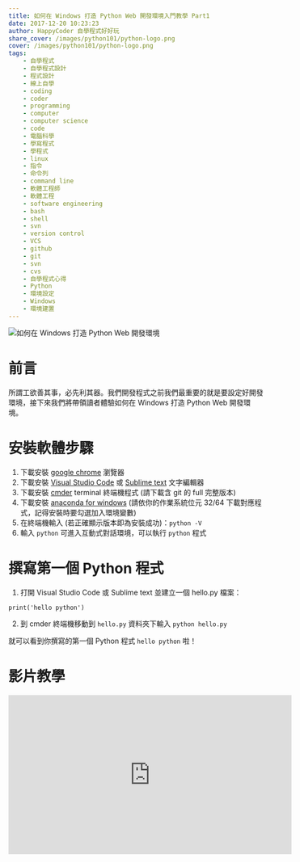 ```yaml
---
title: 如何在 Windows 打造 Python Web 開發環境入門教學 Part1
date: 2017-12-20 10:23:23
author: HappyCoder 自學程式好好玩
share_cover: /images/python101/python-logo.png
cover: /images/python101/python-logo.png
tags: 
    - 自學程式
    - 自學程式設計
    - 程式設計
    - 線上自學
    - coding
    - coder
    - programming
    - computer
    - computer science
    - code
    - 電腦科學
    - 學寫程式
    - 學程式
    - linux
    - 指令
    - 命令列
    - command line
    - 軟體工程師
    - 軟體工程
    - software engineering
    - bash
    - shell
    - svn
    - version control
    - VCS
    - github
    - git
    - svn
    - cvs
    - 自學程式心得
    - Python
    - 環境設定
    - Windows
    - 環境建置
---
```


![如何在 Windows 打造 Python Web 開發環境](/images/python101/python-logo.png)

# 前言
所謂工欲善其事，必先利其器。我們開發程式之前我們最重要的就是要設定好開發環境，接下來我們將帶領讀者體驗如何在 Windows 打造 Python Web 開發環境。

# 安裝軟體步驟
1. 下載安裝 [google chrome](https://www.google.com.tw/chrome/browser/desktop/index.html) 瀏覽器
2. 下載安裝 [Visual Studio Code](https://code.visualstudio.com/) 或 [Sublime text](https://www.sublimetext.com/) 文字編輯器
3. 下載安裝 [cmder](http://cmder.net/) terminal 終端機程式 (請下載含 git 的 full 完整版本)
4. 下載安裝 [anaconda for windows](https://www.anaconda.com/download/) (請依你的作業系統位元 32/64 下載對應程式，記得安裝時要勾選加入環境變數)
5. 在終端機輸入 (若正確顯示版本即為安裝成功)：`python -V`
6. 輸入 `python` 可進入互動式對話環境，可以執行 `python` 程式  

# 撰寫第一個 Python 程式
1. 打開 Visual Studio Code 或 Sublime text 並建立一個 hello.py 檔案：

```
print('hello python')
```

2. 到 cmder 終端機移動到 `hello.py` 資料夾下輸入 `python hello.py`

就可以看到你撰寫的第一個 Python 程式 `hello python` 啦！

# 影片教學
<div class="video-container">
    <iframe width="560" height="315" src="https://www.youtube.com/embed/FQw0S7-WShE" frameborder="0" gesture="media" allow="encrypted-media" allowfullscreen></iframe>
</div>


